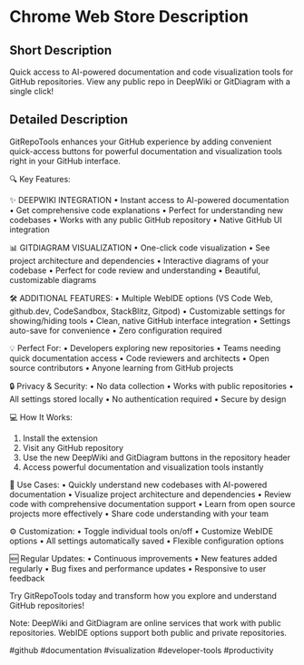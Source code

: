 # Chrome Web Store Description

## Short Description
Quick access to AI-powered documentation and code visualization tools for GitHub repositories. View any public repo in DeepWiki or GitDiagram with a single click!

## Detailed Description
GitRepoTools enhances your GitHub experience by adding convenient quick-access buttons for powerful documentation and visualization tools right in your GitHub interface.

🔍 Key Features:

✨ DEEPWIKI INTEGRATION
• Instant access to AI-powered documentation
• Get comprehensive code explanations
• Perfect for understanding new codebases
• Works with any public GitHub repository
• Native GitHub UI integration

📊 GITDIAGRAM VISUALIZATION
• One-click code visualization
• See project architecture and dependencies
• Interactive diagrams of your codebase
• Perfect for code review and understanding
• Beautiful, customizable diagrams

🛠️ ADDITIONAL FEATURES:
• Multiple WebIDE options (VS Code Web, github.dev, CodeSandbox, StackBlitz, Gitpod)
• Customizable settings for showing/hiding tools
• Clean, native GitHub interface integration
• Settings auto-save for convenience
• Zero configuration required

💡 Perfect For:
• Developers exploring new repositories
• Teams needing quick documentation access
• Code reviewers and architects
• Open source contributors
• Anyone learning from GitHub projects

🔒 Privacy & Security:
• No data collection
• Works with public repositories
• All settings stored locally
• No authentication required
• Secure by design

💻 How It Works:
1. Install the extension
2. Visit any GitHub repository
3. Use the new DeepWiki and GitDiagram buttons in the repository header
4. Access powerful documentation and visualization tools instantly

🎯 Use Cases:
• Quickly understand new codebases with AI-powered documentation
• Visualize project architecture and dependencies
• Review code with comprehensive documentation support
• Learn from open source projects more effectively
• Share code understanding with your team

⚙️ Customization:
• Toggle individual tools on/off
• Customize WebIDE options
• All settings automatically saved
• Flexible configuration options

🆕 Regular Updates:
• Continuous improvements
• New features added regularly
• Bug fixes and performance updates
• Responsive to user feedback

Try GitRepoTools today and transform how you explore and understand GitHub repositories!

Note: DeepWiki and GitDiagram are online services that work with public repositories. WebIDE options support both public and private repositories.

#github #documentation #visualization #developer-tools #productivity 